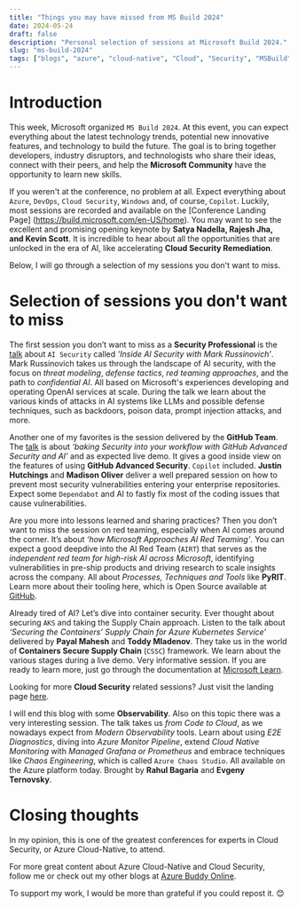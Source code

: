 ```yaml
---
title: "Things you may have missed from MS Build 2024"
date: 2024-05-24
draft: false
description: "Personal selection of sessions at Microsoft Build 2024."
slug: "ms-build-2024"
tags: ["blogs", "azure", "cloud-native", "Cloud", "Security", "MSBuild", "Confidential", "Github", "AI", "Copilot", "LLM", "Redteaming", "defense tactics", "Observability"]
---
```


# Introduction

This week, Microsoft organized `MS Build 2024`. At this event, you can expect everything about the latest technology trends, potential new innovative features, and technology to build the future. The goal is to bring together developers, industry disruptors, and technologists who share their ideas, connect with their peers, and help the **Microsoft Community** have the opportunity to learn new skills.

If you weren't at the conference, no problem at all. Expect everything about `Azure`, `DevOps`, `Cloud Security`, `Windows` and, of course, `Copilot`. Luckily, most sessions are recorded and available on the [Conference Landing Page] (https://build.microsoft.com/en-US/home). You may want to see the excellent and promising opening keynote by **Satya Nadella, Rajesh Jha, and Kevin Scott**. It is incredible to hear about all the opportunities that are unlocked in the era of AI, like accelerating **Cloud Security Remediation**.

Below, I will go through a selection of my sessions you don't want to miss.

# Selection of sessions you don't want to miss

The first session you don’t want to miss as a **Security Professional** is the [talk](https://build.microsoft.com/en-US/sessions/d29a16d5-f9ea-4f5b-9adf-fae0bd688ff3?source=/home) about `AI Security` called *'Inside AI Security with Mark Russinovich’*. Mark Russinovich takes us through the landscape of AI security, with the focus on *threat modeling*, *defense tactics*, *red teaming approaches*, and the path to *confidential AI*. All based on Microsoft's experiences developing and operating OpenAI services at scale. During the talk we learn about the various kinds of attacks in AI systems like LLMs and possible defense techniques, such as backdoors, poison data, prompt injection attacks, and more.

Another one of my favorites is the session delivered by the **GitHub Team**. The [talk](https://build.microsoft.com/en-US/sessions/33c3052c-6030-4924-a727-3c5b22d0eee8?source=sessions) is about *‘baking Security into your workflow with GitHub Advanced Security and AI’* and as expected live demo. It gives a good inside view on the features of using **GitHub Advanced Security**. `Copilot` included. **Justin Hutchings** and **Madison Oliver** deliver a well prepared session on how to prevent most security vulnerabilities entering your enterprise repositories.  Expect some `Dependabot` and AI to fastly fix most of the coding issues that cause vulnerabilities.  

Are you more into lessons learned and sharing practices? Then you don’t want to miss the session on red teaming, especially when AI comes around the corner. It’s about *‘how Microsoft Approaches AI Red Teaming’*. You can expect a good deepdive into the AI Red Team (`AIRT`) that serves as the *independent red team for high-risk AI across Microsoft*, identifying vulnerabilities in pre-ship products and driving research to scale insights across the company. All about *Processes, Techniques and Tools* like **PyRIT**. Learn more about their tooling here, which is Open Source available at [GitHub](https://github.com/Azure/PyRIT).

Already tired of AI? Let’s dive into container security. Ever thought about securing `AKS` and taking the Supply Chain approach. Listen to the talk about *‘Securing the Containers’ Supply Chain for Azure Kubernetes Service’* delivered by **Payal Mahesh** and **Toddy Mladenov**. They take us in the world of **Containers Secure Supply Chain** (`CSSC`) framework.  We learn about the various stages during a live demo. Very informative session. If you are ready to learn more, just go through the documentation at [Microsoft Learn](https://learn.microsoft.com/nl-nl/azure/security/container-secure-supply-chain/).

Looking for more **Cloud Security** related sessions? Just visit the landing page [here](https://build.microsoft.com/en-US/sessions?filter=topic%2FlogicalValue%3ESecurity).

I will end this blog with some **Observability**. Also on this topic there was a very interesting session. The talk takes us *from Code to Cloud*, as we nowadays expect from *Modern Observability* tools.  Learn about using *E2E Diagnostics*, diving into *Azure Monitor Pipeline*, extend *Cloud Native Monitoring* with *Managed Grafana or Prometheus* and embrace techniques like *Chaos Engineering*, which is called `Azure Chaos Studio`. All available on the Azure platform today. Brought by **Rahul Bagaria** and **Evgeny Ternovsky**.

# Closing thoughts

In my opinion, this is one of the greatest conferences for experts in Cloud Security, or Azure Cloud-Native, to attend.

For more great content about Azure Cloud-Native and Cloud Security, follow me or check out my other blogs at [Azure Buddy Online](https://azurebuddy.online).

To support my work, I would be more than grateful if you could repost it. 😊